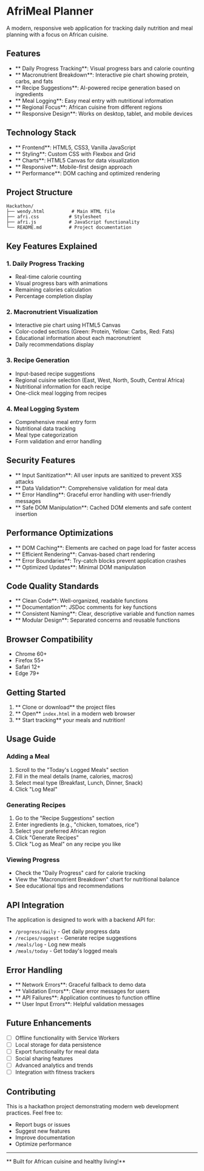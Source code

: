 # AfriMeal Planner  

A modern, responsive web application for tracking daily nutrition and meal planning with a focus on African cuisine.

## Features 

- ** Daily Progress Tracking**: Visual progress bars and calorie counting
- ** Macronutrient Breakdown**: Interactive pie chart showing protein, carbs, and fats
- ** Recipe Suggestions**: AI-powered recipe generation based on ingredients
- ** Meal Logging**: Easy meal entry with nutritional information
- ** Regional Focus**: African cuisine from different regions
- ** Responsive Design**: Works on desktop, tablet, and mobile devices

## Technology Stack 

- ** Frontend**: HTML5, CSS3, Vanilla JavaScript
- ** Styling**: Custom CSS with Flexbox and Grid
- ** Charts**: HTML5 Canvas for data visualization
- ** Responsive**: Mobile-first design approach
- ** Performance**: DOM caching and optimized rendering

## Project Structure 

```
Hackathon/
├── wendy.html          # Main HTML file
├── afri.css           # Stylesheet
├── afri.js            # JavaScript functionality
└── README.md          # Project documentation
```

## Key Features Explained 

### 1. Daily Progress Tracking
- Real-time calorie counting
- Visual progress bars with animations
- Remaining calories calculation
- Percentage completion display

### 2. Macronutrient Visualization
- Interactive pie chart using HTML5 Canvas
- Color-coded sections (Green: Protein, Yellow: Carbs, Red: Fats)
- Educational information about each macronutrient
- Daily recommendations display

### 3. Recipe Generation
- Input-based recipe suggestions
- Regional cuisine selection (East, West, North, South, Central Africa)
- Nutritional information for each recipe
- One-click meal logging from recipes

### 4. Meal Logging System
- Comprehensive meal entry form
- Nutritional data tracking
- Meal type categorization
- Form validation and error handling

## Security Features 

- ** Input Sanitization**: All user inputs are sanitized to prevent XSS attacks
- ** Data Validation**: Comprehensive validation for meal data
- ** Error Handling**: Graceful error handling with user-friendly messages
- ** Safe DOM Manipulation**: Cached DOM elements and safe content insertion

## Performance Optimizations

- ** DOM Caching**: Elements are cached on page load for faster access
- ** Efficient Rendering**: Canvas-based chart rendering
- ** Error Boundaries**: Try-catch blocks prevent application crashes
- ** Optimized Updates**: Minimal DOM manipulation

## Code Quality Standards 

- ** Clean Code**: Well-organized, readable functions
- ** Documentation**: JSDoc comments for key functions
- ** Consistent Naming**: Clear, descriptive variable and function names
- ** Modular Design**: Separated concerns and reusable functions

## Browser Compatibility 

- Chrome 60+
- Firefox 55+
- Safari 12+
- Edge 79+

## Getting Started 

1. ** Clone or download** the project files
2. ** Open** `index.html` in a modern web browser
3. ** Start tracking** your meals and nutrition!

## Usage Guide 

### Adding a Meal
1. Scroll to the "Today's Logged Meals" section
2. Fill in the meal details (name, calories, macros)
3. Select meal type (Breakfast, Lunch, Dinner, Snack)
4. Click "Log Meal"

### Generating Recipes
1. Go to the "Recipe Suggestions" section
2. Enter ingredients (e.g., "chicken, tomatoes, rice")
3. Select your preferred African region
4. Click "Generate Recipes"
5. Click "Log as Meal" on any recipe you like

### Viewing Progress
- Check the "Daily Progress" card for calorie tracking
- View the "Macronutrient Breakdown" chart for nutritional balance
- See educational tips and recommendations

## API Integration 

The application is designed to work with a backend API for:
- `/progress/daily` - Get daily progress data
- `/recipes/suggest` - Generate recipe suggestions
- `/meals/log` - Log new meals
- `/meals/today` - Get today's logged meals

## Error Handling 

- ** Network Errors**: Graceful fallback to demo data
- ** Validation Errors**: Clear error messages for users
- ** API Failures**: Application continues to function offline
- ** User Input Errors**: Helpful validation messages

## Future Enhancements 

- [ ] Offline functionality with Service Workers
- [ ] Local storage for data persistence
- [ ] Export functionality for meal data
- [ ] Social sharing features
- [ ] Advanced analytics and trends
- [ ] Integration with fitness trackers

## Contributing 

This is a hackathon project demonstrating modern web development practices. Feel free to:
- Report bugs or issues
- Suggest new features
- Improve documentation
- Optimize performance

---

** Built for African cuisine and healthy living!**
